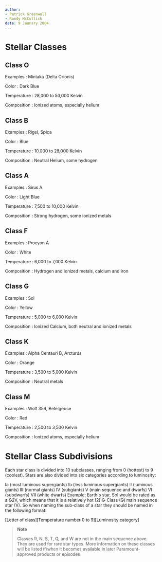 ```yaml
---
author:
- Patrick Greenwell
- Randy McCullick
date: 9 Jaunary 2004
...
```


Stellar Classes
===============

Class O
-------

Examples
:   Mintaka (Delta Orionis)

Color
:   Dark Blue

Temperature
:   28,000 to 50,000 Kelvin

Composition
:   Ionized atoms, especially helium

Class B
-------

Examples
:   Rigel, Spica

Color
:   Blue

Temperature
:   10,000 to 28,000 Kelvin

Composition
:   Neutral Helium, some hydrogen

Class A
-------

Examples
:   Sirus A

Color
:   Light Blue

Temperature
:   7,500 to 10,000 Kelvin

Composition
:   Strong hydrogen, some ionized metals

Class F
-------

Examples
:   Procyon A

Color
:   White

Temperature
:   6,000 to 7,000 Kelvin

Composition
:   Hydrogen and ionized metals, calcium and iron

Class G
-------

Examples
:   Sol

Color
:   Yellow

Temperature
:   5,000 to 6,000 Kelvin

Composition
:   Ionized Calcium, both neutral and ionized metals

Class K
-------

Examples
:   Alpha Centauri B, Arcturus

Color
:   Orange

Temperature
:   3,500 to 5,000 Kelvin

Composition
:   Neutral metals

Class M
-------

Examples
:   Wolf 359, Betelgeuse

Color
:   Red

Temperature
:   2,500 to 3,500 Kelvin

Composition
:   Ionized atoms, especially helium

Stellar Class Subdivisions
==========================

Each star class is divided into 10 subclasses, ranging from 0 (hottest)
to 9 (coolest). Stars are also divided into six categories according to
luminosity:

Ia (most luminous supergiants)
Ib (less luminous supergiants)
II (luminous giants)
III (normal giants)
IV (subgiants)
V (main sequence and dwarfs)
VI (subdwarfs)
VII (white dwarfs)
Example: Earth's star, Sol would be rated as a G2V, which means that it
is a relatively hot (2) G-Class (G) main sequence star (V). So when
naming the sub-class of a star they should be named in the following
format:

[Letter of class][Temperature number 0 to 9][Luminosity category]

> **Note**
>
> Classes R, N, S, T, Q, and W are not in the main sequence above. They
> are used for rare star types. More information on these classes will
> be listed if/when it becomes available in later Paramount-approved
> products or episodes
